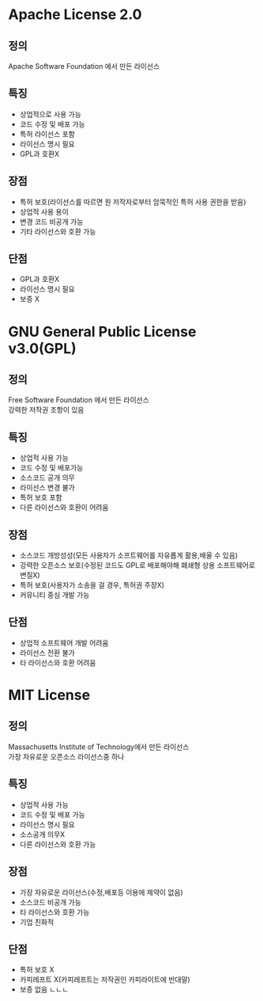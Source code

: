 # Apache License 2.0
## 정의
Apache Software Foundation 에서 만든 라이선스  
## 특징
- 상업적으로 사용 가능
- 코드 수정 및 배포 가능
- 특허 라이선스 포함
- 라이선스 명시 필요
- GPL과 호환X
## 장점
- 특허 보호(라이선스를 따르면 원 저작자로부터 암묵적인 특허 사용 권한을 받음)
- 상업적 사용 용이
- 변경 코드 비공개 가능
- 기타 라이선스와 호환 가능
## 단점
- GPL과 호환X
- 라이선스 명시 필요
- 보증 X
# GNU General Public License v3.0(GPL)
## 정의
Free Software Foundation 에서 만든 라이선스  
강력한 저작권 조항이 있음
## 특징
- 상업적 사용 가능
- 코드 수정 및 배포가능
- 소스코드 공개 의무
- 라이선스 변경 불가
- 특허 보호 포함
- 다른 라이선스와 호환이 어려움
## 장점
- 소스코드 개방성성(모든 사용자가 소프트웨어를 자유롭게 활용,배울 수 있음)
- 강력한 오픈소스 보호(수정된 코드도 GPL로 배포해야해 폐쇄형 상용 소프트웨어로 변질X)
- 특허 보호(사용자가 소송을 걸 경우, 특허권 주장X)
- 커뮤니티 중심 개발 가능
## 단점
- 상업적 소프트웨어 개발 어려움
- 라이선스 전환 불가
- 타 라이선스와 호환 어려움
# MIT License
## 정의
Massachusetts Institute of Technology에서 만든 라이선스  
가장 자유로운 오픈소스 라이선스중 하나
## 특징
- 상업적 사용 가능
- 코드 수정 및 배포 가능
- 라이선스 명시 필요
- 소스공개 의무X
- 다른 라이선스와 호환 가능
## 장점
- 가장 자유로운 라이선스(수정,배포등 이용에 제약이 없음)
- 소스코드 비공개 가능
- 타 라이선스와 호환 가능
- 기업 친화적
## 단점
- 특허 보호 X
- 카피레프트 X(카피레프트는 저작권인 카피라이트에 반대말)
- 보증 없음
ㄴㄴㄴ